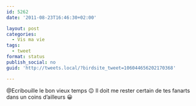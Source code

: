 ```yaml
---
id: 5262
date: '2011-08-23T16:46:30+02:00'

layout: post
categories:
  - Vis ma vie
tags:
  - tweet
format: status
publish_social: no
guid: 'http://tweets.local/?birdsite_tweet=106044656202170368'

---
```


@Ecribouille le bon vieux temps 😉 Il doit me rester certain de tes fanarts dans un coins d’ailleurs 😀